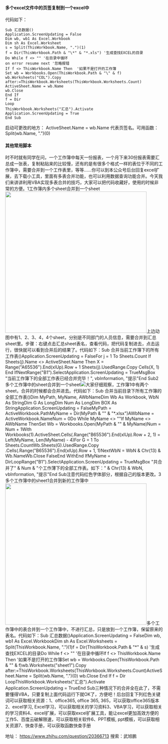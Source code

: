 #### 多个excel文件中的页签复制到一个excel中
代码如下：
```
Sub 汇总数据()
Application.ScreenUpdating = False
Dim wb, wb1 As Excel.Workbook
Dim sh As Excel.Worksheet
s = Split(ThisWorkbook.Name, ".")(1)
f = Dir(ThisWorkbook.Path & "\*" & "*.xls") '生成查找EXCEL的目录
Do While f <> "" '在目录中循环
on error resume next '忽略报错
If f <> ThisWorkbook.Name Then  '如果不是打开的工作簿
Set wb = Workbooks.Open(ThisWorkbook.Path & "\" & f)
wb.Worksheets("COL").Copy after:=ThisWorkbook.Worksheets(ThisWorkbook.Worksheets.Count)
ActiveSheet.Name = wb.Name
wb.Close
End If
f = Dir
Loop
ThisWorkbook.Worksheets("汇总").Activate
Application.ScreenUpdating = True
End Sub
```
启动可更改的地方： ActiveSheet.Name = wb.Name 代表页签名。可用函数： Split(wb.Name, ".")(0)

#### 其他常用脚本

时不时就有同学在问，一个工作簿中每天一份报表，一个月下来30份报表需要汇总成一张表，复制粘贴来的比较慢，还有的是有很多个格式一样的表位于不同的工作簿中，需要合并到一个工作表里，等等……你可以到本公众号后台回复excel扩展，去下载小工具，里面有多表合并功能，也可以利用数据查询功能合并。今天我们来讲讲利用VBA实现多表合并的技巧，大家可以把代码收藏好，使用的时候非常的方便。1工作簿内多个sheet合并到一个sheet<img src="https://pic4.zhimg.com/v2-839b3f7ede30f9e6ec4c5746ddfeff93_b.gif" data-caption="" data-size="normal" data-rawwidth="452" data-rawheight="383" data-thumbnail="https://pic4.zhimg.com/v2-839b3f7ede30f9e6ec4c5746ddfeff93_b.jpg" class="origin_image zh-lightbox-thumb" width="452" data-original="https://pic4.zhimg.com/v2-839b3f7ede30f9e6ec4c5746ddfeff93_r.jpg">上边动图中有1、2、3、4，4个sheet，分别是不同部门的人员信息，需要合并到汇总sheet里。步骤：右键点击汇总sheet表名，查看代码，把代码复制进去，点击运行，很快就可以看到合并后的结果了。代码如下：Sub 合并当前工作簿下的所有工作表()Application.ScreenUpdating = FalseFor j = 1 To Sheets.Count  If Sheets(j).Name <> ActiveSheet.Name Then      X = Range("A65536").End(xlUp).Row + 1      Sheets(j).UsedRange.Copy Cells(X, 1)  End IfNextRange("B1").SelectApplication.ScreenUpdating = TrueMsgBox "当前工作簿下的全部工作表已经合并完毕！", vbInformation, "提示"End Sub2多个工作簿中的sheet合并到一个sheet<img src="https://pic2.zhimg.com/v2-3c40829a650f96ab57be6975d78f8601_b.jpg" data-caption="" data-size="normal" class="content_image">大家仔细观察，工作簿1中有两个sheet，合并的时候都会合并进去。代码如下：Sub 合并当前目录下所有工作簿的全部工作表()Dim MyPath, MyName, AWbNameDim Wb As Workbook, WbN As StringDim G As LongDim Num As LongDim BOX As StringApplication.ScreenUpdating = FalseMyPath = ActiveWorkbook.PathMyName = Dir(MyPath & "\" & "*.xlsx")AWbName = ActiveWorkbook.NameNum = 0Do While MyName <> ""If MyName <> AWbName ThenSet Wb = Workbooks.Open(MyPath & "\" & MyName)Num = Num + 1With Workbooks(1).ActiveSheet.Cells(.Range("B65536").End(xlUp).Row + 2, 1) = Left(MyName, Len(MyName) - 4)For G = 1 To Sheets.CountWb.Sheets(G).UsedRange.Copy .Cells(.Range("B65536").End(xlUp).Row + 1, 1)NextWbN = WbN & Chr(13) & Wb.NameWb.Close FalseEnd WithEnd IfMyName = DirLoopRange("B1").SelectApplication.ScreenUpdating = TrueMsgBox "共合并了" & Num & "个工作薄下的全部工作表。如下：" & Chr(13) & WbN, vbInformation, "提示"End Sub注意代码红色字体部分，根据自己的版本更改。3多个工作簿中的sheet1合并到新的工作簿中<img src="https://pic3.zhimg.com/v2-a051eb5c0520aa137b04973f8c0c7cd2_b.gif" data-caption="" data-size="normal" data-rawwidth="452" data-rawheight="383" data-thumbnail="https://pic3.zhimg.com/v2-a051eb5c0520aa137b04973f8c0c7cd2_b.jpg" class="origin_image zh-lightbox-thumb" width="452" data-original="https://pic3.zhimg.com/v2-a051eb5c0520aa137b04973f8c0c7cd2_r.jpg">多个工作簿中的表合并到一个工作簿中，不进行汇总，只是放到一个工作簿，保留原来的表名。代码如下：Sub 汇总数据()Application.ScreenUpdating = FalseDim wb, wb1 As Excel.WorkbookDim sh As Excel.Worksheets = Split(ThisWorkbook.Name, ".")(1)f = Dir(ThisWorkbook.Path & "\*" & s) '生成查找EXCEL的目录Do While f <> "" '在目录中循环If f <> ThisWorkbook.Name Then  '如果不是打开的工作簿Set wb = Workbooks.Open(ThisWorkbook.Path & "\" & f)wb.Worksheets("sheet1").Copy after:=ThisWorkbook.Worksheets(ThisWorkbook.Worksheets.Count)ActiveSheet.Name = Split(wb.Name, ".")(0)   wb.Close   End If   f = Dir   LoopThisWorkbook.Worksheets("汇总").Activate   Application.ScreenUpdating = TrueEnd Sub三种情况下的合并全在此了，不需要懂得VBA，只要复制上面代码运行下就OK了，方便吧！后台回复下列红色关键词可以获取相关资源：1、office365, office 365, 365，可以获取office365版本2、excel学习, Excel学习，可以获取相关的学习资料3、VBA学习，可以获取相关的学习资料4、excel扩展，可以获取excel扩展工具，能让excel更加高效方便的工作5、百度云破解限速，可以获取相关软件6、PPT模板, ppt模板，可以获取相关资源7、快查手册，可以获取函数快查手册

地址： https://www.zhihu.com/question/20366713 搜索：武旭鹏
